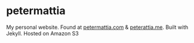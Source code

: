 # petermattia

My personal website. Found at [petermattia.com](petermattia.com) & [peterattia.me](peterattia.me). Built with Jekyll. Hosted on Amazon S3
